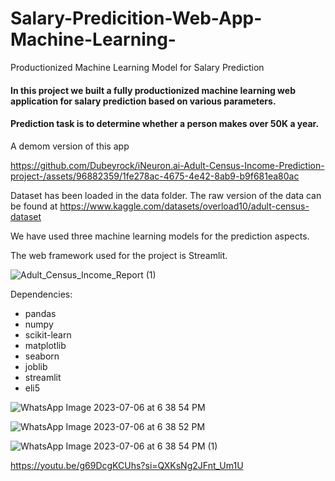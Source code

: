 # Salary-Predicition-Web-App-Machine-Learning-
Productionized Machine Learning Model for Salary Prediction

#### In this project we built a fully productionized machine learning web application for salary prediction based on various parameters.

#### Prediction task is to determine whether a person makes over 50K a year.

A demom version of this app 


https://github.com/Dubeyrock/iNeuron.ai-Adult-Census-Income-Prediction-project-/assets/96882359/1fe278ac-4675-4e42-8ab9-b9f681ea80ac


Dataset has been loaded in the data folder. The raw version of the data can be found at https://www.kaggle.com/datasets/overload10/adult-census-dataset 

We have used three machine learning models for the prediction aspects. 

The web framework used for the project is Streamlit.


![Adult_Census_Income_Report (1)](https://github.com/Dubeyrock/iNeuron.ai-Adult-Census-Income-Prediction-project-/assets/96882359/6c02044a-e990-434b-9609-dd23aa684b59) 



Dependencies:

* pandas
* numpy
* scikit-learn
* matplotlib
* seaborn
* joblib
* streamlit
* eli5

![WhatsApp Image 2023-07-06 at 6 38 54 PM](https://github.com/Dubeyrock/Adult-Census-Income-Prediction-project-/assets/96882359/ec391b3b-75bc-43b6-bdfe-be2ccf45f9c6) 

![WhatsApp Image 2023-07-06 at 6 38 52 PM](https://github.com/Dubeyrock/Adult-Census-Income-Prediction-project-/assets/96882359/b49ebcd1-0577-496b-8dfc-91eeb36e9011) 

 ![WhatsApp Image 2023-07-06 at 6 38 54 PM (1)](https://github.com/Dubeyrock/Adult-Census-Income-Prediction-project-/assets/96882359/0295170a-4b47-4fb6-8037-1947af74bad7)

https://youtu.be/g69DcgKCUhs?si=QXKsNg2JFnt_Um1U 











